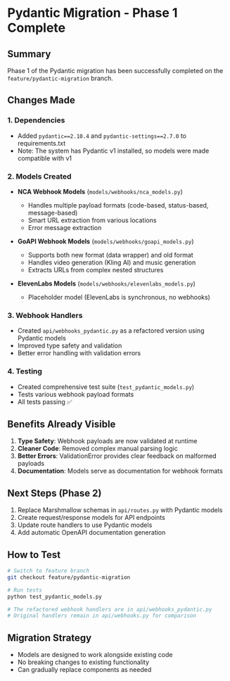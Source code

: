 # Pydantic Migration - Phase 1 Complete

## Summary
Phase 1 of the Pydantic migration has been successfully completed on the `feature/pydantic-migration` branch.

## Changes Made

### 1. Dependencies
- Added `pydantic==2.10.4` and `pydantic-settings==2.7.0` to requirements.txt
- Note: The system has Pydantic v1 installed, so models were made compatible with v1

### 2. Models Created
- **NCA Webhook Models** (`models/webhooks/nca_models.py`)
  - Handles multiple payload formats (code-based, status-based, message-based)
  - Smart URL extraction from various locations
  - Error message extraction
  
- **GoAPI Webhook Models** (`models/webhooks/goapi_models.py`)
  - Supports both new format (data wrapper) and old format
  - Handles video generation (Kling AI) and music generation
  - Extracts URLs from complex nested structures
  
- **ElevenLabs Models** (`models/webhooks/elevenlabs_models.py`)
  - Placeholder model (ElevenLabs is synchronous, no webhooks)

### 3. Webhook Handlers
- Created `api/webhooks_pydantic.py` as a refactored version using Pydantic models
- Improved type safety and validation
- Better error handling with validation errors

### 4. Testing
- Created comprehensive test suite (`test_pydantic_models.py`)
- Tests various webhook payload formats
- All tests passing ✅

## Benefits Already Visible
1. **Type Safety**: Webhook payloads are now validated at runtime
2. **Cleaner Code**: Removed complex manual parsing logic
3. **Better Errors**: ValidationError provides clear feedback on malformed payloads
4. **Documentation**: Models serve as documentation for webhook formats

## Next Steps (Phase 2)
1. Replace Marshmallow schemas in `api/routes.py` with Pydantic models
2. Create request/response models for API endpoints
3. Update route handlers to use Pydantic models
4. Add automatic OpenAPI documentation generation

## How to Test
```bash
# Switch to feature branch
git checkout feature/pydantic-migration

# Run tests
python test_pydantic_models.py

# The refactored webhook handlers are in api/webhooks_pydantic.py
# Original handlers remain in api/webhooks.py for comparison
```

## Migration Strategy
- Models are designed to work alongside existing code
- No breaking changes to existing functionality
- Can gradually replace components as needed
